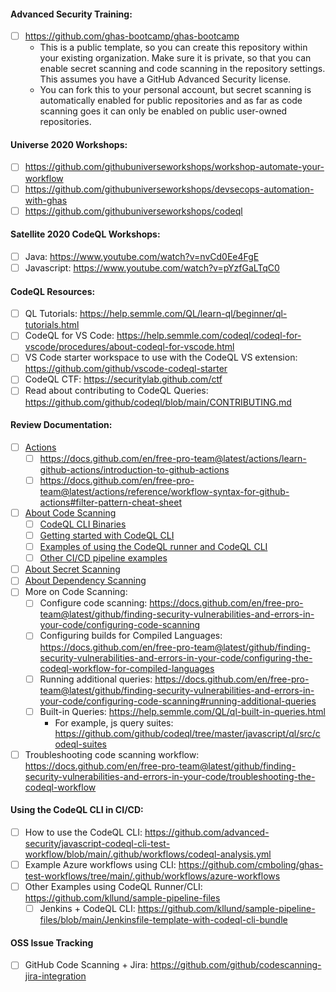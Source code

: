 #### Advanced Security Training:
- [ ] https://github.com/ghas-bootcamp/ghas-bootcamp
  - This is a public template, so you can create this repository within your existing organization. Make sure it is private, so that you can enable secret scanning and code scanning in the repository settings. This assumes you have a GitHub Advanced Security license.
  - You can fork this to your personal account, but secret scanning is automatically enabled for public repositories and as far as code scanning goes it can only be enabled on public user-owned repositories. 

#### Universe 2020 Workshops:
- [ ] https://github.com/githubuniverseworkshops/workshop-automate-your-workflow
- [ ] https://github.com/githubuniverseworkshops/devsecops-automation-with-ghas
- [ ] https://github.com/githubuniverseworkshops/codeql

#### Satellite 2020 CodeQL Workshops:
- [ ] Java: https://www.youtube.com/watch?v=nvCd0Ee4FgE
- [ ] Javascript: https://www.youtube.com/watch?v=pYzfGaLTqC0

#### CodeQL Resources: 
- [ ] QL Tutorials: https://help.semmle.com/QL/learn-ql/beginner/ql-tutorials.html
- [ ] CodeQL for VS Code: https://help.semmle.com/codeql/codeql-for-vscode/procedures/about-codeql-for-vscode.html
- [ ] VS Code starter workspace to use with the CodeQL VS extension: https://github.com/github/vscode-codeql-starter
- [ ] CodeQL CTF: https://securitylab.github.com/ctf
- [ ] Read about contributing to CodeQL Queries: https://github.com/github/codeql/blob/main/CONTRIBUTING.md

#### Review Documentation:
- [ ] [Actions](https://docs.github.com/en/free-pro-team@latest/actions/learn-github-actions)
  - [ ] https://docs.github.com/en/free-pro-team@latest/actions/learn-github-actions/introduction-to-github-actions
  - [ ] https://docs.github.com/en/free-pro-team@latest/actions/reference/workflow-syntax-for-github-actions#filter-pattern-cheat-sheet
- [ ] [About Code Scanning](https://docs.github.com/en/github/finding-security-vulnerabilities-and-errors-in-your-code/about-code-scanning)
  - [ ] [CodeQL CLI Binaries](https://github.com/github/codeql-cli-binaries/releases)
  - [ ] [Getting started with CodeQL CLI](https://codeql.github.com/docs/codeql-cli/getting-started-with-the-codeql-cli/)
   - [ ] [Examples of using the CodeQL runner and CodeQL CLI](https://github.com/cmboling/ghas-test-workflows/tree/main/.github/workflows)
   - [ ] [Other CI/CD pipeline examples](https://github.com/kllund/sample-pipeline-files)
- [ ] [About Secret Scanning](https://docs.github.com/en/github/administering-a-repository/about-secret-scanning)
- [ ] [About Dependency Scanning](https://docs.github.com/en/free-pro-team@latest/github/managing-security-vulnerabilities/about-alerts-for-vulnerable-dependencies)
- [ ] More on Code Scanning:
  - [ ] Configure code scanning: https://docs.github.com/en/free-pro-team@latest/github/finding-security-vulnerabilities-and-errors-in-your-code/configuring-code-scanning
  - [ ] Configuring builds for Compiled Languages: https://docs.github.com/en/free-pro-team@latest/github/finding-security-vulnerabilities-and-errors-in-your-code/configuring-the-codeql-workflow-for-compiled-languages
  - [ ] Running additional queries: https://docs.github.com/en/free-pro-team@latest/github/finding-security-vulnerabilities-and-errors-in-your-code/configuring-code-scanning#running-additional-queries
  - [ ] Built-in Queries: https://help.semmle.com/QL/ql-built-in-queries.html
    - For example, js query suites: https://github.com/github/codeql/tree/master/javascript/ql/src/codeql-suites
- [ ] Troubleshooting code scanning workflow:
https://docs.github.com/en/free-pro-team@latest/github/finding-security-vulnerabilities-and-errors-in-your-code/troubleshooting-the-codeql-workflow

#### Using the CodeQL CLI in CI/CD:
- [ ] How to use the CodeQL CLI: https://github.com/advanced-security/javascript-codeql-cli-test-workflow/blob/main/.github/workflows/codeql-analysis.yml
- [ ] Example Azure workflows using CLI: https://github.com/cmboling/ghas-test-workflows/tree/main/.github/workflows/azure-workflows
- [ ] Other Examples using CodeQL Runner/CLI: https://github.com/kllund/sample-pipeline-files
  - [ ] Jenkins + CodeQL CLI: https://github.com/kllund/sample-pipeline-files/blob/main/Jenkinsfile-template-with-codeql-cli-bundle

#### OSS Issue Tracking
- [ ] GitHub Code Scanning + Jira: https://github.com/github/codescanning-jira-integration
